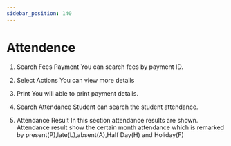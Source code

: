 ```yaml
---
sidebar_position: 140
---
```

 
# Attendence
1. Search Fees Payment
You can search fees by payment ID.

2. Select Actions
You can view more details

3. Print
 You will able to print payment details.

1. Search Attendance
Student can search the student attendance.

2. Attendance Result
In this section attendance results are shown. Attendance result show the certain month attendance which is remarked by present(P),late(L),absent(A),Half Day(H) and Holiday(F)
